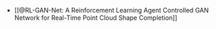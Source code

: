 - [[@RL-GAN-Net: A Reinforcement Learning Agent Controlled GAN Network for Real-Time Point Cloud Shape Completion]]